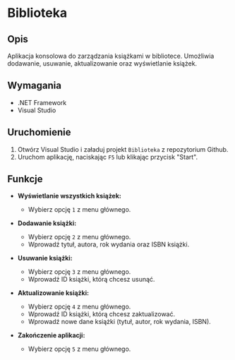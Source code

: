 # Biblioteka

## Opis

Aplikacja konsolowa do zarządzania książkami w bibliotece. Umożliwia dodawanie, usuwanie, aktualizowanie oraz wyświetlanie książek.

## Wymagania

- .NET Framework
- Visual Studio

## Uruchomienie

1. Otwórz Visual Studio i załaduj projekt `Biblioteka` z repozytorium Github.
2. Uruchom aplikację, naciskając `F5` lub klikając przycisk "Start".

## Funkcje

- **Wyświetlanie wszystkich książek:**
  - Wybierz opcję `1` z menu głównego.
  
- **Dodawanie książki:**
  - Wybierz opcję `2` z menu głównego.
  - Wprowadź tytuł, autora, rok wydania oraz ISBN książki.

- **Usuwanie książki:**
  - Wybierz opcję `3` z menu głównego.
  - Wprowadź ID książki, którą chcesz usunąć.

- **Aktualizowanie książki:**
  - Wybierz opcję `4` z menu głównego.
  - Wprowadź ID książki, którą chcesz zaktualizować.
  - Wprowadź nowe dane książki (tytuł, autor, rok wydania, ISBN).

- **Zakończenie aplikacji:**
  - Wybierz opcję `5` z menu głównego.

